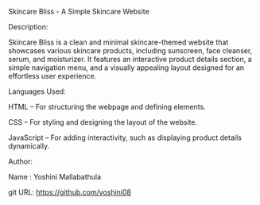 Skincare Bliss - A Simple Skincare Website

Description:

Skincare Bliss is a clean and minimal skincare-themed website that showcases various skincare products, including sunscreen, face cleanser, serum, and moisturizer. It features an interactive product details section, a simple navigation menu, and a visually appealing layout designed for an effortless user experience.

Languages Used:

HTML – For structuring the webpage and defining elements.

CSS – For styling and designing the layout of the website.

JavaScript – For adding interactivity, such as displaying product details dynamically.

Author:

Name : Yoshini Mallabathula

git URL: https://github.com/yoshini08








